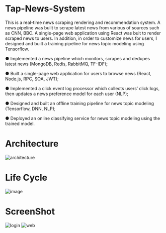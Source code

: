 # Tap-News-System
This is a real-time news scraping rendering and recommendation system. A news pipeline was built to scrape latest news from various of sources such as CNN, BBC. A single-page web application using React was buit to render scraped news to users. In addition, in order to customize news for users, I designed and built a training pipeline for news topic modeling using Tensorflow.

● Implemented a news pipeline which monitors, scrapes and dedupes latest news (MongoDB, Redis, RabbitMQ, TF-IDF);

● Built a single-page web application for users to browse news (React, Node.js, RPC, SOA, JWT);

● Implemented a click event log processor which collects users’ click logs, then updates a news preference model for each user (NLP);

● Designed and built an offline training pipeline for news topic modeling (Tensorflow, DNN, NLP);

● Deployed an online classifying service for news topic modeling using the trained model.

# Architecture
![architecture](https://user-images.githubusercontent.com/29580346/42471918-59705270-8374-11e8-9e42-4bbff803ba9b.png)

# Life Cycle
![image](https://github.com/wxm146case/Tap-News-System/blob/master/life%20cycle.PNG)

# ScreenShot
![login](https://user-images.githubusercontent.com/29580346/42471970-8a0e2326-8374-11e8-91f6-ea4c69ae105d.png)
![web](https://user-images.githubusercontent.com/29580346/42471971-8c174e36-8374-11e8-85e0-f9633e536bad.png)
